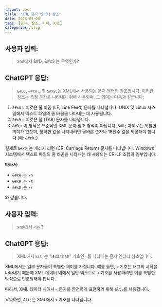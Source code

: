 ```yaml
---
layout: post
title: "XML 문자 엔터티 참조"
date: 2023-09-08
tags: [문자, 참조, 터티, XML]
categories: blog
---
```


## 사용자 입력:
> xml에서  &#D;    &#xA;   &#x9 는 무엇인가?

## ChatGPT 응답:
> `&#D;`, `&#xA;`, 및 `&#x9;`는 XML에서 사용되는 문자 엔터티 참조입니다. 이러한 참조는 특정 문자를 나타내기 위해 사용되며, 그 의미는 다음과 같습니다:

1. `&#xA;`: 이것은 줄 바꿈 (LF, Line Feed) 문자를 나타냅니다. UNIX 및 Linux 시스템에서 텍스트 파일의 줄 바꿈을 나타내는 데 사용됩니다.
2. `&#x9;`: 이것은 탭 (TAB) 문자를 나타냅니다.
3. `&#D;`: 이 형식은 표준적인 XML 문자 참조 형식이 아닙니다. `&#D;` 자체로는 특별한 의미가 없으며, 정확한 값을 나타내려면 올바른 숫자나 16진수 값을 제공해야 합니다 (예: `&#xD;`).

실제로 `&#xD;`는 캐리지 리턴 (CR, Carriage Return) 문자를 나타냅니다. Windows 시스템에서 텍스트 파일의 줄 바꿈을 나타내는 데 사용되는 CR-LF 조합의 일부입니다.

따라서:
- `&#xA;`는 `\n`
- `&#x9;`는 `\t`
- `&#xD;`는 `\r`

와 같습니다.

## 사용자 입력:
> xml에서 &lt;는 ?

## ChatGPT 응답:
> XML에서 `&lt;`는 "less than" 기호인 `<`를 나타내는 문자 엔터티 참조입니다. 

XML에서는 일부 문자들이 특별한 의미를 가집니다. 예를 들면, `<` 기호는 태그의 시작을 나타내기 때문에 XML 데이터 내에서 일반 텍스트로 `<` 기호를 사용하려면 이를 특별한 방식으로 인코딩해야 합니다. 

따라서, XML 데이터 내에서 `<` 문자를 안전하게 표현하기 위해 `&lt;`를 사용합니다. 

요약하면, `&lt;`는 XML에서 `<` 기호를 나타냅니다.

